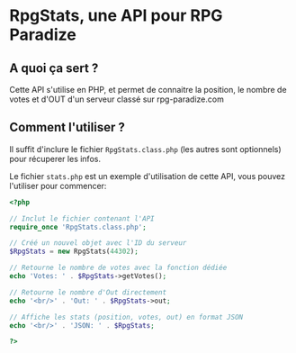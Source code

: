 RpgStats, une API pour RPG Paradize
========

A quoi ça sert ?
---------

Cette API s'utilise en PHP, et permet de connaitre la position, le nombre de votes et d'OUT d'un serveur classé sur rpg-paradize.com


Comment l'utiliser ?
---------

Il suffit d'inclure le fichier ```RpgStats.class.php``` (les autres sont optionnels) pour récuperer les infos.

Le fichier ```stats.php``` est un exemple d'utilisation de cette API, vous pouvez l'utiliser pour commencer:

```php
<?php

// Inclut le fichier contenant l'API
require_once 'RpgStats.class.php';

// Créé un nouvel objet avec l'ID du serveur
$RpgStats = new RpgStats(44302);

// Retourne le nombre de votes avec la fonction dédiée
echo 'Votes: ' . $RpgStats->getVotes();

// Retourne le nombre d'Out directement
echo '<br/>' . 'Out: ' . $RpgStats->out;

// Affiche les stats (position, votes, out) en format JSON
echo '<br/>' . 'JSON: ' . $RpgStats;

?>
```
